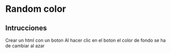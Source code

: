 # Random color

## Intrucciones
Crear un html con un boton
Al hacer clic en el boton el color de fondo se ha de cambiar al azar